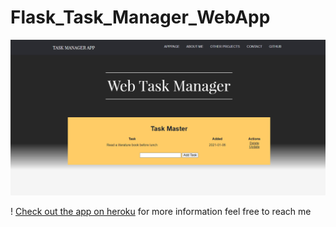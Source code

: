 # Flask_Task_Manager_WebApp

![pull request image](https://github.com/Wolesword/Flask_Task_Manager_WebApp/blob/master/WebApp.PNG)

! [Check out the app on heroku](https://flasknewtaskmanagerapp.herokuapp.com/) 
for more information feel free to reach me 

